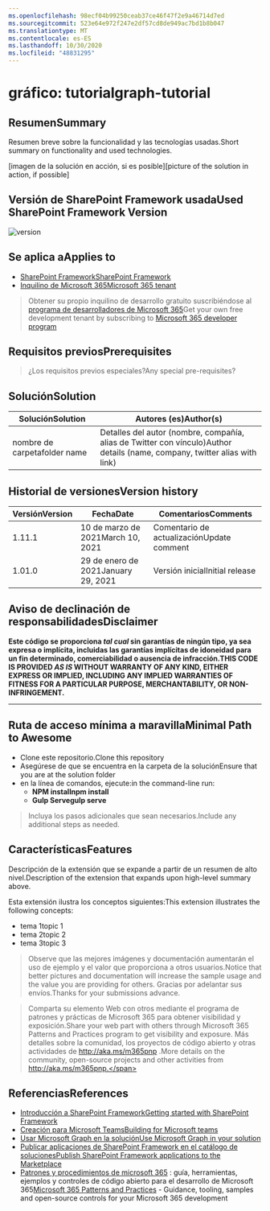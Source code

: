 ```yaml
---
ms.openlocfilehash: 98ecf04b99250ceab37ce46f47f2e9a46714d7ed
ms.sourcegitcommit: 523e64e972f247e2df57cd8de949ac7bd1b8b047
ms.translationtype: MT
ms.contentlocale: es-ES
ms.lasthandoff: 10/30/2020
ms.locfileid: "48831295"
---
```

# <a name="graph-tutorial"></a><span data-ttu-id="6de40-101">gráfico: tutorial</span><span class="sxs-lookup"><span data-stu-id="6de40-101">graph-tutorial</span></span>

## <a name="summary"></a><span data-ttu-id="6de40-102">Resumen</span><span class="sxs-lookup"><span data-stu-id="6de40-102">Summary</span></span>

<span data-ttu-id="6de40-103">Resumen breve sobre la funcionalidad y las tecnologías usadas.</span><span class="sxs-lookup"><span data-stu-id="6de40-103">Short summary on functionality and used technologies.</span></span>

<span data-ttu-id="6de40-104">[imagen de la solución en acción, si es posible]</span><span class="sxs-lookup"><span data-stu-id="6de40-104">[picture of the solution in action, if possible]</span></span>

## <a name="used-sharepoint-framework-version"></a><span data-ttu-id="6de40-105">Versión de SharePoint Framework usada</span><span class="sxs-lookup"><span data-stu-id="6de40-105">Used SharePoint Framework Version</span></span>

![version](https://img.shields.io/badge/version-1.11-green.svg)

## <a name="applies-to"></a><span data-ttu-id="6de40-107">Se aplica a</span><span class="sxs-lookup"><span data-stu-id="6de40-107">Applies to</span></span>

- [<span data-ttu-id="6de40-108">SharePoint Framework</span><span class="sxs-lookup"><span data-stu-id="6de40-108">SharePoint Framework</span></span>](https://aka.ms/spfx)
- [<span data-ttu-id="6de40-109">Inquilino de Microsoft 365</span><span class="sxs-lookup"><span data-stu-id="6de40-109">Microsoft 365 tenant</span></span>](https://docs.microsoft.com/en-us/sharepoint/dev/spfx/set-up-your-developer-tenant)

> <span data-ttu-id="6de40-110">Obtener su propio inquilino de desarrollo gratuito suscribiéndose al [programa de desarrolladores de Microsoft 365](http://aka.ms/o365devprogram)</span><span class="sxs-lookup"><span data-stu-id="6de40-110">Get your own free development tenant by subscribing to [Microsoft 365 developer program](http://aka.ms/o365devprogram)</span></span>

## <a name="prerequisites"></a><span data-ttu-id="6de40-111">Requisitos previos</span><span class="sxs-lookup"><span data-stu-id="6de40-111">Prerequisites</span></span>

> <span data-ttu-id="6de40-112">¿Los requisitos previos especiales?</span><span class="sxs-lookup"><span data-stu-id="6de40-112">Any special pre-requisites?</span></span>

## <a name="solution"></a><span data-ttu-id="6de40-113">Solución</span><span class="sxs-lookup"><span data-stu-id="6de40-113">Solution</span></span>

<span data-ttu-id="6de40-114">Solución</span><span class="sxs-lookup"><span data-stu-id="6de40-114">Solution</span></span>|<span data-ttu-id="6de40-115">Autores (es)</span><span class="sxs-lookup"><span data-stu-id="6de40-115">Author(s)</span></span>
--------|---------
<span data-ttu-id="6de40-116">nombre de carpeta</span><span class="sxs-lookup"><span data-stu-id="6de40-116">folder name</span></span> | <span data-ttu-id="6de40-117">Detalles del autor (nombre, compañía, alias de Twitter con vínculo)</span><span class="sxs-lookup"><span data-stu-id="6de40-117">Author details (name, company, twitter alias with link)</span></span>

## <a name="version-history"></a><span data-ttu-id="6de40-118">Historial de versiones</span><span class="sxs-lookup"><span data-stu-id="6de40-118">Version history</span></span>

<span data-ttu-id="6de40-119">Versión</span><span class="sxs-lookup"><span data-stu-id="6de40-119">Version</span></span>|<span data-ttu-id="6de40-120">Fecha</span><span class="sxs-lookup"><span data-stu-id="6de40-120">Date</span></span>|<span data-ttu-id="6de40-121">Comentarios</span><span class="sxs-lookup"><span data-stu-id="6de40-121">Comments</span></span>
-------|----|--------
<span data-ttu-id="6de40-122">1.1</span><span class="sxs-lookup"><span data-stu-id="6de40-122">1.1</span></span>|<span data-ttu-id="6de40-123">10 de marzo de 2021</span><span class="sxs-lookup"><span data-stu-id="6de40-123">March 10, 2021</span></span>|<span data-ttu-id="6de40-124">Comentario de actualización</span><span class="sxs-lookup"><span data-stu-id="6de40-124">Update comment</span></span>
<span data-ttu-id="6de40-125">1.0</span><span class="sxs-lookup"><span data-stu-id="6de40-125">1.0</span></span>|<span data-ttu-id="6de40-126">29 de enero de 2021</span><span class="sxs-lookup"><span data-stu-id="6de40-126">January 29, 2021</span></span>|<span data-ttu-id="6de40-127">Versión inicial</span><span class="sxs-lookup"><span data-stu-id="6de40-127">Initial release</span></span>

## <a name="disclaimer"></a><span data-ttu-id="6de40-128">Aviso de declinación de responsabilidades</span><span class="sxs-lookup"><span data-stu-id="6de40-128">Disclaimer</span></span>

<span data-ttu-id="6de40-129">**Este código se proporciona *tal cual* sin garantías de ningún tipo, ya sea expresa o implícita, incluidas las garantías implícitas de idoneidad para un fin determinado, comerciabilidad o ausencia de infracción.**</span><span class="sxs-lookup"><span data-stu-id="6de40-129">**THIS CODE IS PROVIDED *AS IS* WITHOUT WARRANTY OF ANY KIND, EITHER EXPRESS OR IMPLIED, INCLUDING ANY IMPLIED WARRANTIES OF FITNESS FOR A PARTICULAR PURPOSE, MERCHANTABILITY, OR NON-INFRINGEMENT.**</span></span>

---

## <a name="minimal-path-to-awesome"></a><span data-ttu-id="6de40-130">Ruta de acceso mínima a maravilla</span><span class="sxs-lookup"><span data-stu-id="6de40-130">Minimal Path to Awesome</span></span>

- <span data-ttu-id="6de40-131">Clone este repositorio.</span><span class="sxs-lookup"><span data-stu-id="6de40-131">Clone this repository</span></span>
- <span data-ttu-id="6de40-132">Asegúrese de que se encuentra en la carpeta de la solución</span><span class="sxs-lookup"><span data-stu-id="6de40-132">Ensure that you are at the solution folder</span></span>
- <span data-ttu-id="6de40-133">en la línea de comandos, ejecute:</span><span class="sxs-lookup"><span data-stu-id="6de40-133">in the command-line run:</span></span>
  - <span data-ttu-id="6de40-134">**NPM install**</span><span class="sxs-lookup"><span data-stu-id="6de40-134">**npm install**</span></span>
  - <span data-ttu-id="6de40-135">**Gulp Serve**</span><span class="sxs-lookup"><span data-stu-id="6de40-135">**gulp serve**</span></span>

> <span data-ttu-id="6de40-136">Incluya los pasos adicionales que sean necesarios.</span><span class="sxs-lookup"><span data-stu-id="6de40-136">Include any additional steps as needed.</span></span>

## <a name="features"></a><span data-ttu-id="6de40-137">Características</span><span class="sxs-lookup"><span data-stu-id="6de40-137">Features</span></span>

<span data-ttu-id="6de40-138">Descripción de la extensión que se expande a partir de un resumen de alto nivel.</span><span class="sxs-lookup"><span data-stu-id="6de40-138">Description of the extension that expands upon high-level summary above.</span></span>

<span data-ttu-id="6de40-139">Esta extensión ilustra los conceptos siguientes:</span><span class="sxs-lookup"><span data-stu-id="6de40-139">This extension illustrates the following concepts:</span></span>

- <span data-ttu-id="6de40-140">tema 1</span><span class="sxs-lookup"><span data-stu-id="6de40-140">topic 1</span></span>
- <span data-ttu-id="6de40-141">tema 2</span><span class="sxs-lookup"><span data-stu-id="6de40-141">topic 2</span></span>
- <span data-ttu-id="6de40-142">tema 3</span><span class="sxs-lookup"><span data-stu-id="6de40-142">topic 3</span></span>

> <span data-ttu-id="6de40-143">Observe que las mejores imágenes y documentación aumentarán el uso de ejemplo y el valor que proporciona a otros usuarios.</span><span class="sxs-lookup"><span data-stu-id="6de40-143">Notice that better pictures and documentation will increase the sample usage and the value you are providing for others.</span></span> <span data-ttu-id="6de40-144">Gracias por adelantar sus envíos.</span><span class="sxs-lookup"><span data-stu-id="6de40-144">Thanks for your submissions advance.</span></span>

> <span data-ttu-id="6de40-145">Comparta su elemento Web con otros mediante el programa de patrones y prácticas de Microsoft 365 para obtener visibilidad y exposición.</span><span class="sxs-lookup"><span data-stu-id="6de40-145">Share your web part with others through Microsoft 365 Patterns and Practices program to get visibility and exposure.</span></span> <span data-ttu-id="6de40-146">Más detalles sobre la comunidad, los proyectos de código abierto y otras actividades de http://aka.ms/m365pnp .</span><span class="sxs-lookup"><span data-stu-id="6de40-146">More details on the community, open-source projects and other activities from http://aka.ms/m365pnp.</span></span>

## <a name="references"></a><span data-ttu-id="6de40-147">Referencias</span><span class="sxs-lookup"><span data-stu-id="6de40-147">References</span></span>

- [<span data-ttu-id="6de40-148">Introducción a SharePoint Framework</span><span class="sxs-lookup"><span data-stu-id="6de40-148">Getting started with SharePoint Framework</span></span>](https://docs.microsoft.com/en-us/sharepoint/dev/spfx/set-up-your-developer-tenant)
- [<span data-ttu-id="6de40-149">Creación para Microsoft Teams</span><span class="sxs-lookup"><span data-stu-id="6de40-149">Building for Microsoft teams</span></span>](https://docs.microsoft.com/en-us/sharepoint/dev/spfx/build-for-teams-overview)
- [<span data-ttu-id="6de40-150">Usar Microsoft Graph en la solución</span><span class="sxs-lookup"><span data-stu-id="6de40-150">Use Microsoft Graph in your solution</span></span>](https://docs.microsoft.com/en-us/sharepoint/dev/spfx/web-parts/get-started/using-microsoft-graph-apis)
- [<span data-ttu-id="6de40-151">Publicar aplicaciones de SharePoint Framework en el catálogo de soluciones</span><span class="sxs-lookup"><span data-stu-id="6de40-151">Publish SharePoint Framework applications to the Marketplace</span></span>](https://docs.microsoft.com/en-us/sharepoint/dev/spfx/publish-to-marketplace-overview)
- <span data-ttu-id="6de40-152">[Patrones y procedimientos de microsoft 365](https://aka.ms/m365pnp) : guía, herramientas, ejemplos y controles de código abierto para el desarrollo de Microsoft 365</span><span class="sxs-lookup"><span data-stu-id="6de40-152">[Microsoft 365 Patterns and Practices](https://aka.ms/m365pnp) - Guidance, tooling, samples and open-source controls for your Microsoft 365 development</span></span>
